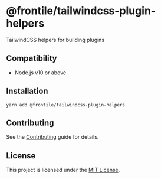 # @frontile/tailwindcss-plugin-helpers

TailwindCSS helpers for building plugins

## Compatibility

- Node.js v10 or above

## Installation

```
yarn add @frontile/tailwindcss-plugin-helpers
```

## Contributing

See the [Contributing](CONTRIBUTING.md) guide for details.

## License

This project is licensed under the [MIT License](LICENSE.md).
